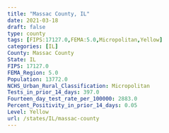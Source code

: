 ```yaml
---
title: "Massac County, IL"
date: 2021-03-18
draft: false
type: county
tags: [FIPS:17127.0,FEMA:5.0,Micropolitan,Yellow]
categories: [IL]
County: Massac County
State: IL
FIPS: 17127.0
FEMA_Region: 5.0
Population: 13772.0
NCHS_Urban_Rural_Classification: Micropolitan
Tests_in_prior_14_days: 397.0
Fourteen_day_test_rate_per_100000: 2883.0
Percent_Positivity_in_prior_14_days: 0.05
Level: Yellow
url: /states/IL/massac-county
---
```



